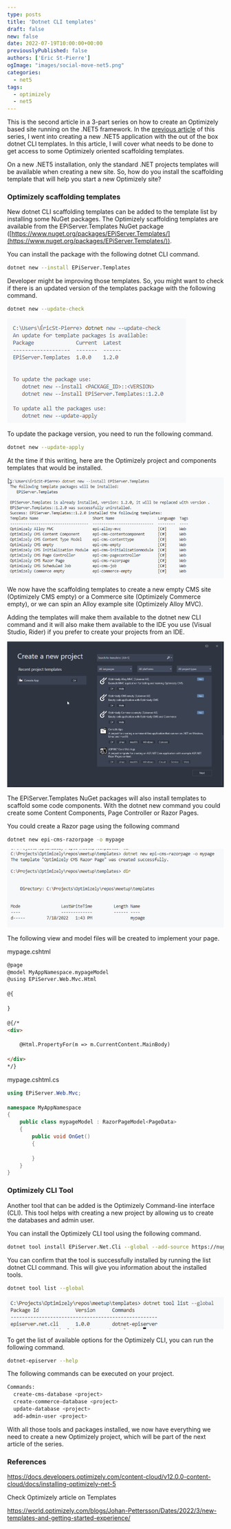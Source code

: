 ```yaml
---
type: posts
title: 'Dotnet CLI templates'
draft: false
new: false
date: 2022-07-19T10:00:00+00:00
previouslyPublished: false
authors: ['Eric St-Pierre']
ogImage: "images/social-move-net5.png"
categories:
  - net5
tags:
  - optimizely
  - net5
---
```


This is the second article in a 3-part series on how to create an Optimizely based site running on the .NET5 framework. In the [previous article](https://eric.st-pierre.xyz/posts/move-net5-dotnet-cli-basis/) of this series, I went into creating a new .NET5 application with the out of the box dotnet CLI templates.  In this article, I will cover what needs to be done to get access to some Optimizely oriented scaffolding templates.

On a new .NET5 installation, only the standard .NET projects templates will be available when creating a new site. So, how do you install the scaffolding template that will help you start a new Optimizely site?  

### Optimizely scaffolding templates

New dotnet CLI scaffolding templates can be added to the template list by installing some NuGet packages. The Optimizely scaffolding templates are available from the EPiServer.Templates NuGet package ([https://www.nuget.org/packages/EPiServer.Templates/](https://www.nuget.org/packages/EPiServer.Templates/)).  

You can install the package with the following dotnet CLI command.

```bash
dotnet new --install EPiServer.Templates
```

Developer might be improving those templates.  So, you might want to check if there is an updated version of the templates package with the following command.

```bash
dotnet new --update-check
```

![UPDATE RESULT](images/dotnet-update-result.png)

To update the package version, you need to run the following command.

```bash
dotnet new --update-apply
```

At the time if this writing, here are the Optimizely project and components templates that would be installed.

![TEMPLATES LIST](images/dotnet-template-list.png)

We now have the scaffolding templates to create a new empty CMS site (Optimizely CMS empty) or a Commerce site (Optimizely Commerce empty), or we can spin an Alloy example site (Optimizely Alloy MVC).

Adding the templates will make them available to the dotnet new CLI command and it will also make them available to the IDE you use (Visual Studio, Rider) if you prefer to create your projects from an IDE.

![SCREENSHOT IDE NEW PROJECT](images/dotnet-ide-new-project.png)

The EPiServer.Templates NuGet packages will also install templates to scaffold some code components.  With the dotnet new command you could create some Content Components, Page Controller or Razor Pages.

You could create a Razor page using the following command

```bash
dotnet new epi-cms-razorpage -o mypage
```

![COMMAND TO CREATE A RAZOR PAGE](images/dotnet-command-razor-page.png)

The following view and model files will be created to implement your page.

mypage.cshtml

```html
@page
@model MyAppNamespace.mypageModel
@using EPiServer.Web.Mvc.Html

@{

}

@{/*
<div>

    @Html.PropertyFor(m => m.CurrentContent.MainBody)

</div>
*/}
```

mypage.cshtml.cs

```csharp
using EPiServer.Web.Mvc;

namespace MyAppNamespace
{
    public class mypageModel : RazorPageModel<PageData>
    {
        public void OnGet()
        {

        }
    }
}
```

### Optimizely CLI Tool

Another tool that can be added is the Optimizely Command-line interface (CLI).  This tool helps with creating a new project by allowing us to create the databases and admin user.

You can install the Optimizely CLI tool using the following command.

```bash
dotnet tool install EPiServer.Net.Cli --global --add-source https://nuget.optimizely.com/feed/packages.svc
```

You can confirm that the tool is successfully installed by running the list dotnet CLI command.  This will give you information about the installed tools.

```bash
dotnet tool list --global
```

![GLOBAL TOOL](images/dotnet-global-tool.png)

To get the list of available options for the Optimizely CLI, you can run the following command.

```bash
dotnet-episerver --help
```

The following commands can be executed on your project.

```bash
Commands:
  create-cms-database <project>
  create-commerce-database <project>
  update-database <project>
  add-admin-user <project>
```

With all those tools and packages installed, we now have everything we need to create a new Optimizely project, which will be part of the next article of the series.

### References

https://docs.developers.optimizely.com/content-cloud/v12.0.0-content-cloud/docs/installing-optimizely-net-5

Check Optimizely article on Templates

https://world.optimizely.com/blogs/Johan-Pettersson/Dates/2022/3/new-templates-and-getting-started-experience/